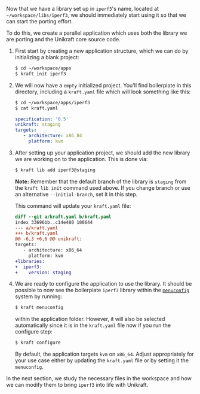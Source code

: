 Now that we have a library set up in `iperf3`'s name, located at `~/workspace/libs/iperf3`, we should immediately start using it so that we can start the porting effort.

To do this, we create a parallel application which uses both the library we are porting and the Unikraft core source code.

1. First start by creating a new application structure, which we can do by initializing a blank project:

   ```bash
   $ cd ~/workspace/apps
   $ kraft init iperf3
   ```

2. We will now have a `empty` initialized project.
   You'll find boilerplate in this directory, including a `kraft.yaml` file which will look something like this:

   ```bash
   $ cd ~/workspace/apps/iperf3
   $ cat kraft.yaml
   ```
   ```yaml
   specification: '0.5'
   unikraft: staging
   targets:
      - architecture: x86_84
        platform: kvm
   ```

3. After setting up your application project, we should add the new library we are working on to the application.
   This is done via:

   ```bash
   $ kraft lib add iperf3@staging
   ```

   **Note:** Remember that the default branch of the library is `staging` from the `kraft lib init` command used above.
   If you change branch or use an alternative `--initial-branch`, set it in this step.

   This command will update your `kraft.yaml` file:

   ```diff
   diff --git a/kraft.yaml b/kraft.yaml
   index 33696bb..c14e480 100644
   --- a/kraft.yaml
   +++ b/kraft.yaml
   @@ -6,3 +6,6 @@ unikraft:
   targets:
      - architecture: x86_64
        platform: kvm
   +libraries:
   +  iperf3:
   +    version: staging
   ```

4. We are ready to configure the application to use the library.
   It should be possible to now see the boilerplate `iperf3` library within the [`menuconfig`](https://en.wikipedia.org/wiki/Menuconfig) system by running:

   ```bash
   $ kraft menuconfig
   ```

   within the application folder.
   However, it will also be selected automatically since it is in the `kraft.yaml` file now if you run the configure step:

   ```bash
   $ kraft configure
   ```

   By default, the application targets `kvm` on `x86_64`.
   Adjust appropriately for your use case either by updating the `kraft.yaml` file or by setting it the `menuconfig`.

In the next section, we study the necessary files in the workspace and how we can modify them to bring `iperf3` into life with Unikraft.
